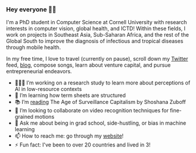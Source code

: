 ### Hey everyone  👋🏾

<!--
**chinasaokolo/chinasaokolo** is a ✨ _special_ ✨ repository because its `README.md` (this file) appears on your GitHub profile. -->

I'm a PhD student in Computer Science at Cornell University with research interests in computer vision, global health, and ICTD! Within these fields, I work on projects in Southeast Asia, Sub-Saharan Africa, and the rest of the Global South to improve the diagnosis of infectious and tropical diseases through mobile health.

In my free time, I love to travel (currently on pause), scroll down my [Twitter](https://www.twitter.com/chinasza) feed, [blog](http://www.collegesista.com), compose songs, learn about venture capital, and pursue entrepreneurial endeavors.

- 👩🏿‍💻 I’m working on a research study to learn more about perceptions of AI in low-resource contexts
- 🌱 I’m learning how term sheets are structured
- 📚 I’m [reading](https://www.goodreads.com/collegesista) The Age of Surveillance Capitalism by Shoshana Zuboff
- 🤝 I’m looking to collaborate on video recognition techniques for fine-grained motions
- 💬 Ask me about being in grad school, side-hustling, or bias in machine learning
- 📫 How to reach me: go through my [website](http://www.chinasaokolo.com)!
- ⚡ Fun fact: I've been to over 20 countries and lived in 3!

<!--
- 👯 I’m looking to collaborate on ...
- 🤔 I’m looking for help with ...
- 😄 Pronouns: ...
-->
